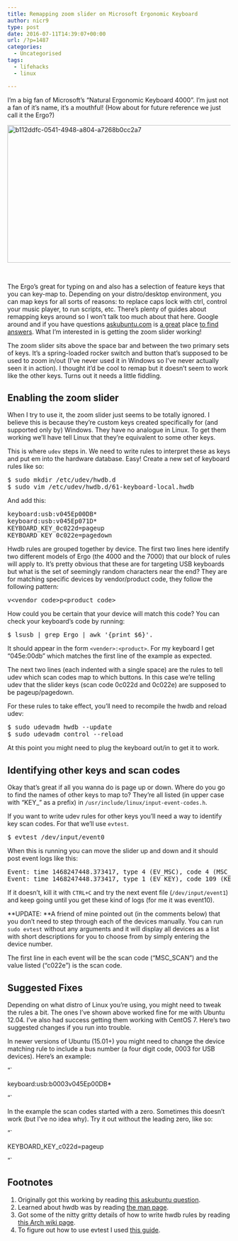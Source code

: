 ```yaml
---
title: Remapping zoom slider on Microsoft Ergonomic Keyboard
author: nicr9
type: post
date: 2016-07-11T14:39:07+00:00
url: /?p=1487
categories:
  - Uncategorised
tags:
  - lifehacks
  - linux

---
```

I&#8217;m a big fan of Microsoft&#8217;s &#8220;Natural Ergonomic Keyboard 4000&#8221;. I&#8217;m just not a fan of it&#8217;s name, it&#8217;s a mouthful! (How about for future reference we just call it the Ergo?)

<img class="alignnone size-full wp-image-1498" src="http://wp.docker.localhost:8000/wp-content/uploads/2016/07/b112ddfc-0541-4948-a804-a7268b0cc2a7.jpg" alt="b112ddfc-0541-4948-a804-a7268b0cc2a7" width="540" height="310" srcset="http://wp.docker.localhost:8000/wp-content/uploads/2016/07/b112ddfc-0541-4948-a804-a7268b0cc2a7.jpg 540w, http://wp.docker.localhost:8000/wp-content/uploads/2016/07/b112ddfc-0541-4948-a804-a7268b0cc2a7-300x172.jpg 300w" sizes="(max-width: 540px) 100vw, 540px" />

&nbsp;

The Ergo&#8217;s great for typing on and also has a selection of feature keys that you can key-map to. Depending on your distro/desktop environment, you can map keys for all sorts of reasons: to replace caps lock with ctrl, control your music player, to run scripts, etc. There&#8217;s plenty of guides about remapping keys around so I won&#8217;t talk too much about that here. Google around and if you have questions [askubuntu.com][1] is [a great][2] place [to find answers][3]. What I&#8217;m interested in is getting the zoom slider working!

The zoom slider sits above the space bar and between the two primary sets of keys. It&#8217;s a spring-loaded rocker switch and button that&#8217;s supposed to be used to zoom in/out (I&#8217;ve never used it in Windows so I&#8217;ve never actually seen it in action). I thought it&#8217;d be cool to remap but it doesn&#8217;t seem to work like the other keys. Turns out it needs a little fiddling.

## Enabling the zoom slider

When I try to use it, the zoom slider just seems to be totally ignored. I believe this is because they&#8217;re custom keys created specifically for (and supported only by) Windows. They have no analogue in Linux. To get them working we&#8217;ll have tell Linux that they&#8217;re equivalent to some other keys.

This is where `udev` steps in. We need to write rules to interpret these as keys and put em into the hardware database. Easy! Create a new set of keyboard rules like so:

<pre>$ sudo mkdir /etc/udev/hwdb.d
$ sudo vim /etc/udev/hwdb.d/61-keyboard-local.hwdb
</pre>

And add this:

<pre>keyboard:usb:v045Ep00DB*
keyboard:usb:v045Ep071D*
KEYBOARD_KEY_0c022d=pageup
KEYBOARD_KEY_0c022e=pagedown
</pre>

Hwdb rules are grouped together by device. The first two lines here identify two different models of Ergo (the 4000 and the 7000) that our block of rules will apply to. It&#8217;s pretty obvious that these are for targeting USB keyboards but what is the set of seemingly random characters near the end? They are for matching specific devices by vendor/product code, they follow the following pattern:

<pre>v&lt;vendor_code&gt;p&lt;product_code&gt;</pre>

How could you be certain that your device will match this code? You can check your keyboard&#8217;s code by running:

<pre>$ lsusb | grep Ergo | awk '{print $6}'.</pre>

It should appear in the form `<vender>:<product>`. For my keyboard I get &#8220;045e:00db&#8221; which matches the first line of the example as expected.

The next two lines (each indented with a single space) are the rules to tell udev which scan codes map to which buttons. In this case we&#8217;re telling udev that the slider keys (scan code 0c022d and 0c022e) are supposed to be pageup/pagedown.

For these rules to take effect, you&#8217;ll need to recompile the hwdb and reload udev:

<pre>$ sudo udevadm hwdb --update
$ sudo udevadm control --reload
</pre>

At this point you might need to plug the keyboard out/in to get it to work.

## Identifying other keys and scan codes

Okay that&#8217;s great if all you wanna do is page up or down. Where do you go to find the names of other keys to map to? They&#8217;re all listed (in upper case with &#8220;KEY_&#8221; as a prefix) in `/usr/include/linux/input-event-codes.h`.

If you want to write udev rules for other keys you&#8217;ll need a way to identify key scan codes. For that we&#8217;ll use `evtest`.

<pre>$ evtest /dev/input/event0
</pre>

When this is running you can move the slider up and down and it should post event logs like this:

<pre>Event: time 1468247448.373417, type 4 (EV_MSC), code 4 (MSC_SCAN), value c022e
Event: time 1468247448.373417, type 1 (EV_KEY), code 109 (KEY_PAGEDOWN), value 0
</pre>

If it doesn&#8217;t, kill it with `CTRL+C` and try the next event file (`/dev/input/event1`) and keep going until you get these kind of logs (for me it was event10).

**UPDATE: **A friend of mine pointed out (in the comments below) that you don&#8217;t need to step through each of the devices manually. You can run `sudo evtest` without any arguments and it will display all devices as a list with short descriptions for you to choose from by simply entering the device number.

The first line in each event will be the scan code (&#8220;MSC_SCAN&#8221;) and the value listed (&#8220;c022e&#8221;) is the scan code.

## Suggested Fixes

Depending on what distro of Linux you&#8217;re using, you might need to tweak the rules a bit. The ones I&#8217;ve shown above worked fine for me with Ubuntu 12.04. I&#8217;ve also had success getting them working with CentOS 7. Here&#8217;s two suggested changes if you run into trouble.

In newer versions of Ubuntu (15.01+) you might need to change the device matching rule to include a bus number (a four digit code, 0003 for USB devices). Here&#8217;s an example:

&#8220;\`
  
keyboard:usb:b0003v045Ep00DB*
  
&#8220;\`

In the example the scan codes started with a zero. Sometimes this doesn&#8217;t work (but I&#8217;ve no idea why). Try it out without the leading zero, like so:

&#8220;\`
  
KEYBOARD\_KEY\_c022d=pageup
  
&#8220;\`

## Footnotes

  1. Originally got this working by reading [this askubuntu question][4].
  2. Learned about hwdb was by reading [the man page][5].
  3. Got some of the nitty gritty details of how to write hwdb rules by reading [this Arch wiki page][6].
  4. To figure out how to use evtest I used [this guide][7].

 [1]: http://askubuntu.com/
 [2]: http://askubuntu.com/questions/24916/how-do-i-remap-certain-keys-or-devices
 [3]: http://askubuntu.com/questions/296155/how-can-i-remap-keyboard-keys
 [4]: http://askubuntu.com/questions/471802/make-the-zoom-slider-of-microsoft-natural-ergonomic-keyboard-4000-and-7000-scrol
 [5]: https://www.freedesktop.org/software/systemd/man/hwdb.html
 [6]: https://wiki.archlinux.org/index.php/Map_scancodes_to_keycodes
 [7]: http://shkspr.mobi/blog/2011/12/changing-the-microsoft-4000s-zoom-keys-in-ubuntu/